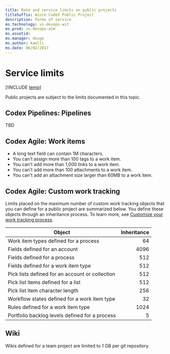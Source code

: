 ```yaml
---
title: Rate and service limits on public projects
titleSuffix: Azure CodeX Public Project
description: Terms of service  
ms.technology: vs-devops-wit
ms.prod: vs-devops-alm
ms.assetid:   
ms.manager: douge
ms.author: kaelli
ms.date: 06/02/2017
---
```


# Service limits 

[!INCLUDE [temp](_shared/version-public-projects.md)] 

Public projects are subject to the limits documented in this topic. 

 
## Codex Pipelines: Pipelines

TBD

## Codex Agile: Work items
- A long text field can contain 1M characters.
- You can't assign more than 100 tags to a work item.
- You can't add more than 1,000 links to a work item.
- You can't add more than 100 attachments to a work item.
- You can't add an attachment size larger than 60MB to a work item.


## Codex Agile: Custom work tracking 

Limits placed on the maximum number of custom work tracking objects that you can define for a public project are summarized below. You define these objects through an inheritance process. To learn more, see [Customize your work tracking process](../work/customize/process/customize-process.md).

|Object | Inheritance | 
|-------|------------:|
| Work item types defined for a process | 64  |
| Fields defined for an account | 4096  | 
| Fields defined for a process | 512  | 
| Fields defined for a work item type | 512  |
| Pick lists defined for an account or collection | 512  | 
| Pick list items defined for a list | 512  | 
| Pick list item character length | 256  | 
| Workflow states defined for a work item type | 32  |
| Rules defined for a work item type | 1024  |
| Portfolio backlog levels defined for a process| 5  |

 
## Wiki

Wikis defined for a team project are limited to 1 GB per git repository.  